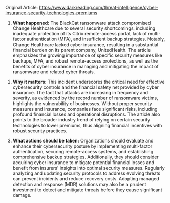Original Article: https://www.darkreading.com/threat-intelligence/cyber-insurance-security-technologies-premiums

1) **What happened:**
The BlackCat ransomware attack compromised Change Healthcare due to several security shortcomings, including inadequate protection of its Citrix remote-access portal, lack of multi-factor authentication (MFA), and insufficient backup strategies. Notably, Change Healthcare lacked cyber insurance, resulting in a substantial financial burden on its parent company, UnitedHealth. The article emphasizes the growing importance of specific security measures like backups, MFA, and robust remote-access protections, as well as the benefits of cyber insurance in managing and mitigating the impact of ransomware and related cyber threats.

2) **Why it matters:**
This incident underscores the critical need for effective cybersecurity controls and the financial safety net provided by cyber insurance. The fact that attacks are increasing in frequency and severity, as evidenced by the record number of ransomware victims, highlights the vulnerability of businesses. Without proper security measures and insurance, companies face significant risks, including profound financial losses and operational disruptions. The article also points to the broader industry trend of relying on certain security technologies to lower premiums, thus aligning financial incentives with robust security practices.

3) **What actions should be taken:**
Organizations should evaluate and enhance their cybersecurity posture by implementing multi-factor authentication, securing remote-access systems, and establishing comprehensive backup strategies. Additionally, they should consider acquiring cyber insurance to mitigate potential financial losses and benefit from insurers' insights into optimal security measures. Regularly analyzing and updating security protocols to address evolving threats can prevent incidents and reduce recovery costs. Adopting managed detection and response (MDR) solutions may also be a prudent investment to detect and mitigate threats before they cause significant damage.
